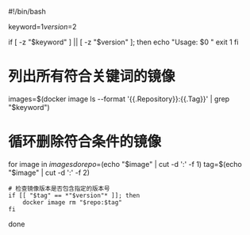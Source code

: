 #!/bin/bash

keyword=$1
version=$2

if [ -z "$keyword" ] || [ -z "$version" ]; then
    echo "Usage: $0 <keyword> <version>"
    exit 1
fi

# 列出所有符合关键词的镜像
images=$(docker image ls --format '{{.Repository}}:{{.Tag}}' | grep "$keyword")

# 循环删除符合条件的镜像
for image in $images
do
    repo=$(echo "$image" | cut -d ':' -f 1)
    tag=$(echo "$image" | cut -d ':' -f 2)

    # 检查镜像版本是否包含指定的版本号
    if [[ "$tag" == *"$version"* ]]; then
        docker image rm "$repo:$tag"
    fi
done
